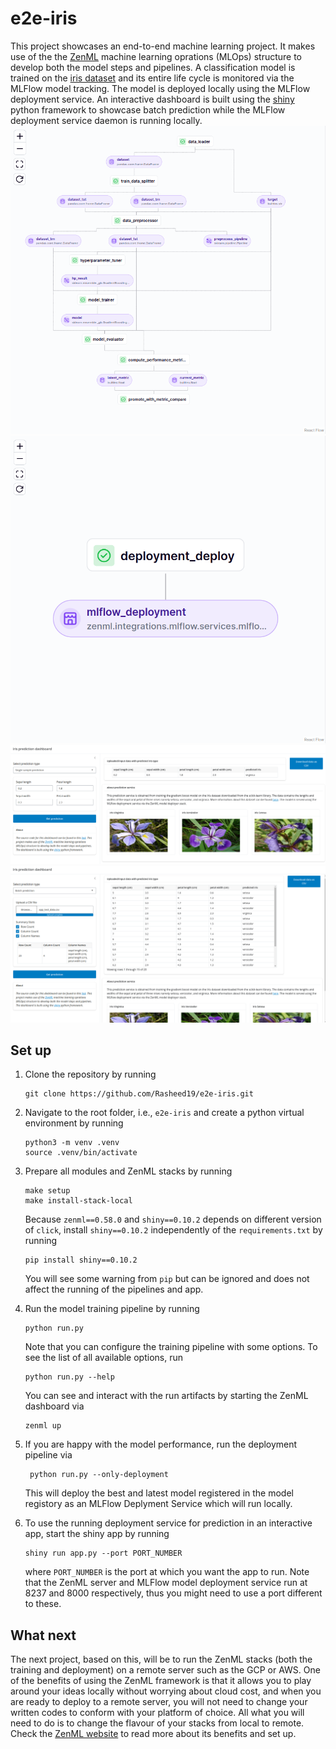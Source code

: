 # e2e-iris
This project showcases an end-to-end machine learning project. It makes use of the the [ZenML](https://www.zenml.io/) machine learning 
oprations (MLOps) structure to develop both the model steps
and pipelines. A classification model is trained on the [iris dataset](https://en.wikipedia.org/wiki/Iris_flower_data_set) and its entire life cycle is monitored via the MLFlow model tracking. The model is deployed locally using the MLFlow deployment service. An interactive dashboard  is built using the [shiny](https://shiny.posit.co/py/) python framework to showcase batch prediction while the MLFlow deployment service daemon is running locally.
![Dashboard UI](assets/training_pipeline.png)
![Dashboard UI](assets/deployment_pipeline.png)
![Dashboard UI](assets/dashboard_ui.png)
![Dashboard UI](assets/dashboard_ui_2.png)

## Set up
1. Clone the repository by running
    ```
    git clone https://github.com/Rasheed19/e2e-iris.git
    ```
1. Navigate to the root folder, i.e., `e2e-iris` and create a python virtual environment by running
    ```
    python3 -m venv .venv
    source .venv/bin/activate
    ``` 
1. Prepare all modules and ZenML stacks by running
    ```
    make setup
    make install-stack-local
    ```
    Because `zenml==0.58.0` and `shiny==0.10.2` depends on different version of `click`, install `shiny==0.10.2` independently of the `requirements.txt` by running
    ```
    pip install shiny==0.10.2
    ```
    You will see some warning from `pip` but can be ignored and does not affect the running of the pipelines and app.
1. Run the model training pipeline by running
    ```
    python run.py
    ```
    Note that you can configure the training pipeline with some options. To see the list of all available options, run
    ```
    python run.py --help
    ```
    You can see and interact with the run artifacts by starting the ZenML dashboard via 
    ```
    zenml up
    ```
1. If you are happy with the model performance, run the deployment pipeline via
   ```
    python run.py --only-deployment
    ```
    This will deploy the best and latest model registered in the model registory as an MLFlow Deplyment Service which will run locally.

1. To use the running deployment service for prediction in an interactive app, start the shiny app by running 
    ```
    shiny run app.py --port PORT_NUMBER
    ```  
    where `PORT_NUMBER` is the port at which you want the app to run. Note that the ZenML server and MLFlow model deployment service run at 8237 and 8000 respectively, thus you might need to use a port different to these.
    
## What next
The next project, based on this, will be to run the ZenML stacks (both the training and deployment) on a remote server such as the GCP or AWS. One of the benefits of using the ZenML framework is that it allows you to play around your ideas locally without worrying about cloud cost, and when you are ready to deploy to a remote server, you will not need to change your written codes to conform with your platform of choice. All what you will need to do is to change the flavour of your stacks from local to remote. Check the [ZenML website](https://www.zenml.io/) to read more about its benefits and set up.